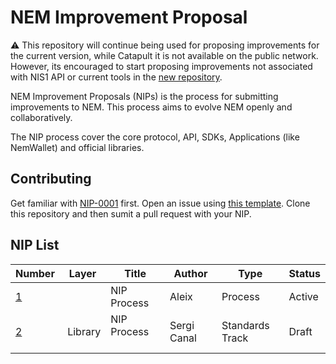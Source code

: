 # NEM Improvement Proposal

:warning:️ This repository will continue being used for proposing improvements for the current version, while Catapult it is not available on the public network. However, its encouraged to start proposing improvements not associated with NIS1 API or current tools in the [new repository](https://github.com/nemtech/NIP/).


NEM Improvement Proposals (NIPs) is the process for submitting improvements to NEM. This process aims to evolve NEM openly and collaboratively.

The NIP process cover the core protocol, API, SDKs, Applications (like NemWallet) and official libraries.

## Contributing

Get familiar with [NIP-0001](NIPs/nip-0001.md) first. Open an issue using [this template](ISSUE_TEMPLATE.md). Clone this repository and then sumit a pull request with your NIP.

## NIP List

| Number         | Layer    | Title             | Author        | Type             | Status    |
| -------------- | -------- | ----------------- | ------------- | ---------------- | --------- |
| [1][nip-0001]  |          | NIP Process       | Aleix         | Process          | Active    |
| [2][nip-0002]  |  Library | NIP Process       | Sergi Canal   | Standards Track  | Draft     |

[nip-0001]: NIPs/nip-0001.md
[nip-0002]: NIPs/nip-0002.md

